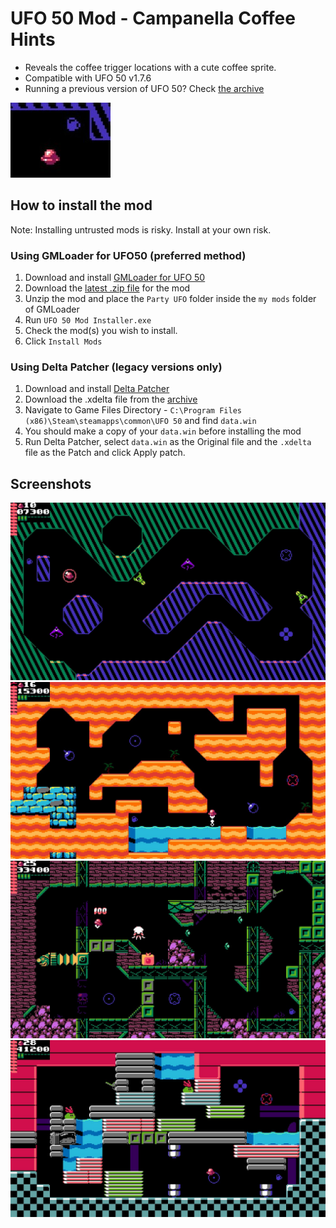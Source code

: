 # UFO 50 Mod - Campanella Coffee Hints
- Reveals the coffee trigger locations with a cute coffee sprite. 
- Compatible with UFO 50 v1.7.6
- Running a previous version of UFO 50? Check [the archive](/archive)

![The Campanella near a coffee trigger](/images/coffee_hint.jpg)

## How to install the mod
Note: Installing untrusted mods is risky. Install at your own risk. 

### Using GMLoader for UFO50 (preferred method)
1. Download and install [GMLoader for UFO 50](https://github.com/phil-macrocheira/GMLoader-UFO50/releases)
2. Download the [latest .zip file](https://github.com/davidmpickett/ufo-50-campanella-coffee/releases) for the mod
3. Unzip the mod and place the `Party UFO` folder inside the `my mods` folder of GMLoader
4. Run `UFO 50 Mod Installer.exe`
5. Check the mod(s) you wish to install.
6. Click `Install Mods`

### Using Delta Patcher (legacy versions only)
1. Download and install [Delta Patcher](https://github.com/marco-calautti/DeltaPatcher/releases)
2. Download the .xdelta file from the [archive](/archive)
3. Navigate to Game Files Directory - `C:\Program Files (x86)\Steam\steamapps\common\UFO 50` and find `data.win`
4. You should make a copy of your `data.win` before installing the mod
5. Run Delta Patcher, select `data.win` as the Original file and the `.xdelta` file as the Patch and click Apply patch.

## Screenshots

![](/images/world_a_example.jpg)
![](/images/world_b_example.jpg)
![](/images/world_c_example.jpg)
![](/images/world_d_example.jpg)
